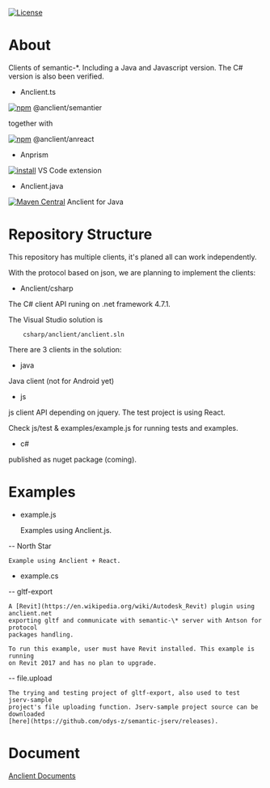 [![License](http://img.shields.io/:license-apache-blue.svg)](http://www.apache.org/licenses/LICENSE-2.0.html)

# About

Clients of semantic-\*. Including a Java and Javascript version. The C# version
is also been verified.

- Anclient.ts

[![npm](https://img.shields.io/npm/v/@anclient/semantier?logo=npm)](https://npmjs.org/package/@anclient/semantier)
@anclient/semantier 

together with

[![npm](https://img.shields.io/npm/v/@anclient/anreact?logo=npm)](https://npmjs.org/package/@anclient/anreact)
@anclient/anreact

- Anprism

[![install](https://vsmarketplacebadge.apphb.com/version-short/ody-zhou.anprism.svg)](https://marketplace.visualstudio.com/items?itemName=ody-zhou.anprism)
VS Code extension

- Anclient.java

[![Maven Central](https://maven-badges.herokuapp.com/maven-central/io.github.odys-z/anclient.java/badge.svg)](https://maven-badges.herokuapp.com/maven-central/io.github.odys-z/anclient.java/)
Anclient for Java

# Repository Structure

This repository has multiple clients, it's planed all can work independently.

With the protocol based on json, we are planning to implement the clients:

- Anclient/csharp

The C# client API runing on .net framework 4.7.1.

The Visual Studio solution is

```
    csharp/anclient/anclient.sln
```

There are 3 clients in the solution:

- java

Java client (not for Android yet)

- js

js client API depending on jquery. The test project is using React.

Check js/test & examples/example.js for running tests and examples.

- c#

published as nuget package (coming).

# Examples

- example.js

    Examples using Anclient.js.

 -- North Star

    Example using Anclient + React.

- example.cs

-- gltf-export

    A [Revit](https://en.wikipedia.org/wiki/Autodesk_Revit) plugin using anclient.net
    exporting gltf and communicate with semantic-\* server with Antson for protocol
    packages handling.

    To run this example, user must have Revit installed. This example is running
    on Revit 2017 and has no plan to upgrade.

-- file.upload

    The trying and testing project of gltf-export, also used to test jserv-sample
    project's file uploading function. Jserv-sample project source can be downloaded
    [here](https://github.com/odys-z/semantic-jserv/releases).

# Document

[Anclient Documents](https://odys-z.github.io/Anclient)
